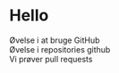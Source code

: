 # Hello
Øvelse i at bruge GitHub <br />
Øvelse i repositories github <br />
Vi prøver pull requests











